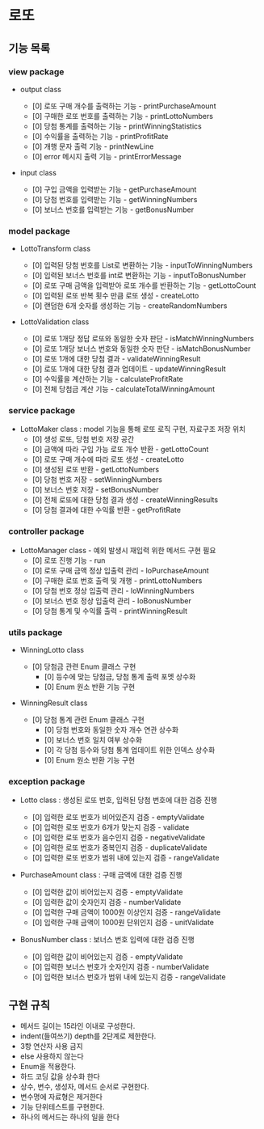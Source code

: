 # 로또

## 기능 목록

### view package
- output class
    + [0] 로또 구매 개수를 출력하는 기능 - printPurchaseAmount
    + [0] 구매한 로또 번호를 출력하는 기능 - printLottoNumbers
    + [0] 당첨 통계를 출력하는 기능 - printWinningStatistics
    + [0] 수익률을 출력하는 기능 - printProfitRate
    + [0] 개행 문자 출력 기능 - printNewLine
    + [0] error 메시지 출력 기능 - printErrorMessage

- input class
    + [0] 구입 금액을 입력받는 기능 - getPurchaseAmount
    + [0] 당첨 번호를 입력받는 기능 - getWinningNumbers
    + [0] 보너스 번호를 입력받는 기능 - getBonusNumber

### model package
- LottoTransform class
    + [0] 입력된 당첨 번호를 List로 변환하는 기능 - inputToWinningNumbers
    + [0] 입력된 보너스 번호를 int로 변환하는 기능 - inputToBonusNumber
    + [0] 로또 구매 금액을 입력받아 로또 개수를 반환하는 기능 - getLottoCount
    + [0] 입력된 로또 반복 횟수 만큼 로또 생성 - createLotto
    + [0] 랜덤한 6개 숫자를 생성하는 기능 - createRandomNumbers


- LottoValidation class
    + [0] 로또 1개당 정답 로또와 동일한 숫자 판단 - isMatchWinningNumbers
    + [0] 로또 1개당 보너스 번호와 동일한 숫자 판단 - isMatchBonusNumber
    + [0] 로또 1개에 대한 당첨 결과 - validateWinningResult
    + [0] 로또 1개에 대한 당첨 결과 업데이트 - updateWinningResult
    + [0] 수익률을 계산하는 기능 - calculateProfitRate
    + [0] 전체 당첨금 계산 기능 - calculateTotalWinningAmount

### service package
- LottoMaker class : model 기능을 통해 로또 로직 구현, 자료구조 저장 위치
    + [0] 생성 로또, 당첨 번호 저장 공간
    + [0] 금액에 따라 구입 가능 로또 개수 반환 - getLottoCount
    + [0] 로또 구매 개수에 따라 로또 생성 - createLotto
    + [0] 생성된 로또 반환 - getLottoNumbers
    + [0] 당첨 번호 저장 - setWinningNumbers
    + [0] 보너스 번호 저장 - setBonusNumber
    + [0] 전체 로또에 대한 당첨 결과 생성 - createWinningResults
    + [0] 당첨 결과에 대한 수익률 반환 - getProfitRate

### controller package
- LottoManager class - 예외 발생시 재입력 위한 메서드 구현 필요
    + [0] 로또 진행 기능 - run
    + [0] 로또 구매 금액 정상 입출력 관리 - IoPurchaseAmount
    + [0] 구매한 로또 번호 출력 및 개행 - printLottoNumbers
    + [0] 당첨 번호 정상 입출력 관리 - IoWinningNumbers
    + [0] 보너스 번호 정상 입출력 관리 - IoBonusNumber
    + [0] 당첨 통계 및 수익률 출력 - printWinningResult

### utils package
- WinningLotto class
    + [0] 당첨금 관련 Enum 클래스 구현 
        + [0] 등수에 맞는 당첨금, 당첨 통계 출력 포멧 상수화
        + [0] Enum 원소 반환 기능 구현
      
- WinningResult class
  + [0] 당첨 통계 관련 Enum 클래스 구현
    + [0] 당첨 번호와 동일한 숫자 개수 연관 상수화
    + [0] 보너스 번호 일치 여부 상수화
    + [0] 각 당첨 등수와 당첨 통계 업데이트 위한 인덱스 상수화
    + [0] Enum 원소 반환 기능 구현


### exception package
- Lotto class : 생성된 로또 번호, 입력된 당첨 번호에 대한 검증 진행
    + [0] 입력한 로또 번호가 비어있즌지 검증 - emptyValidate
    + [0] 입력한 로또 번호가 6개가 맞는지 검증 - validate
    + [0] 입력한 로또 번호가 음수인지 검증 - negativeValidate
    + [0] 입력한 로또 번호가 중복인지 검증 - duplicateValidate
    + [0] 입력한 로또 번호가 범위 내에 있는지 검증 - rangeValidate
  
- PurchaseAmount class : 구매 금액에 대한 검증 진행
    + [0] 입력한 값이 비어있는지 검증 - emptyValidate
    + [0] 입력한 값이 숫자인지 검증 - numberValidate
    + [0] 입력한 구매 금액이 1000원 이상인지 검증 - rangeValidate
    + [0] 입력한 구매 금액이 1000원 단위인지 검증 - unitValidate

- BonusNumber class : 보너스 번호 입력에 대한 검증 진행
    + [0] 입력한 값이 비어있는지 검증 - emptyValidate
    + [0] 입력한 보너스 번호가 숫자인지 검증 - numberValidate
    + [0] 입력한 보너스 번호가 범위 내에 있는지 검증 - rangeValidate

## 구현 규칙
- 메서드 길이는 15라인 이내로 구성한다.
- indent(들여쓰기) depth를 2단계로 제한한다.
- 3항 연산자 사용 금지
- else 사용하지 않는다
- Enum을 적용한다.
- 하드 코딩 값을 상수화 한다
- 상수, 변수, 생성자, 메서드 순서로 구현한다.
- 변수명에 자료형은 제거한다
- 기능 단위테스트를 구현한다.
- 하나의 메서드는 하나의 일을 한다
